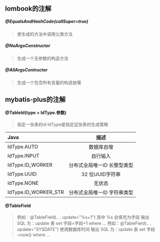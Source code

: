 ## lombook的注解
##### @EqualsAndHashCode(callSuper=true)
> 使生成的方法中调用父类方法
##### @NoArgsConstructor
> 生成一个无参数的构造方法
##### @AllArgsContructor
> 生成一个包含所有变量的构造放噶
## mybatis-plus的注解
#### @TableId(type = IdType.参数)
> 指定一张表的id
> IdType是指定这张表的生成策略

|Java|描述|
|:----|:----:|
|IdType.AUTO|数据库自增|
|IdType.INPUT|自行输入|
|IdType.ID_WORKER|分布式全局唯一ID 长整型类型|
|IdType.UUID|32 位UUID字符串|
|IdType.NONE|无状态|
|IdType.ID_WORKER_STR|分布式全局唯一ID 字符串类型|

#### @TableField
>例如：@TableField(.. , update="%s+1") 其中 %s 会填充为字段
>输出 SQL 为：update 表 set 字段=字段+1 where ...
>例如：@TableField(.. , update="SYSDATE") 使用数据库时间
>输出 SQL 为：update 表 set 字段=now() where ...





